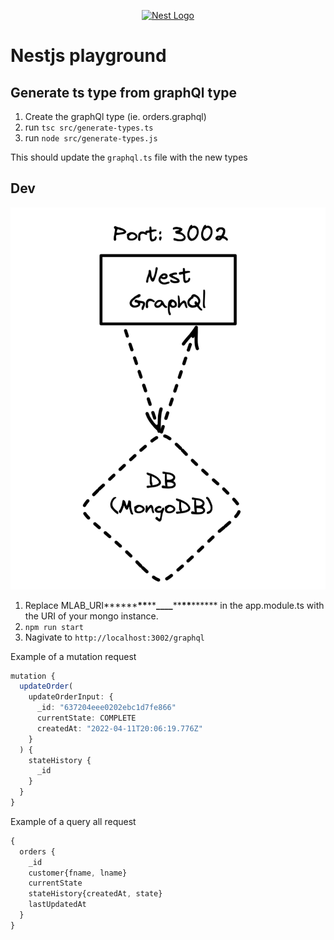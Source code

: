 <p align="center">
  <a href="http://nestjs.com/" target="blank"><img src="https://nestjs.com/img/logo-small.svg" width="200" alt="Nest Logo" /></a>
</p>

# Nestjs playground

## Generate ts type from graphQl type

1. Create the graphQl type (ie. orders.graphql)
2. run `tsc src/generate-types.ts`
3. run `node src/generate-types.js`

This should update the `graphql.ts` file with the new types

## Dev

![](/docs/images/overview.png)

1. Replace MLAB_URI****\*\*****\*\*****\*\*****\_\_\_\_****\*\*****\*\*****\*\***** in the app.module.ts with the URI of your mongo instance.
2. `npm run start`
3. Nagivate to `http://localhost:3002/graphql`

Example of a mutation request

```ts
mutation {
  updateOrder(
    updateOrderInput: {
      _id: "637204eee0202ebc1d7fe866"
      currentState: COMPLETE
      createdAt: "2022-04-11T20:06:19.776Z"
    }
  ) {
    stateHistory {
      _id
    }
  }
}
```

Example of a query all request

```ts
{
  orders {
    _id
    customer{fname, lname}
    currentState
    stateHistory{createdAt, state}
    lastUpdatedAt
  }
}
```
